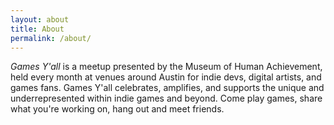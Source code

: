 ```yaml
---
layout: about
title: About
permalink: /about/
---
```


*Games Y'all* is a meetup presented by the Museum of Human Achievement, held every month at venues around Austin for indie devs, digital artists, and games fans. Games Y'all celebrates, amplifies, and supports the unique and underrepresented within indie games and beyond. Come play games, share what you're working on, hang out and meet friends.
